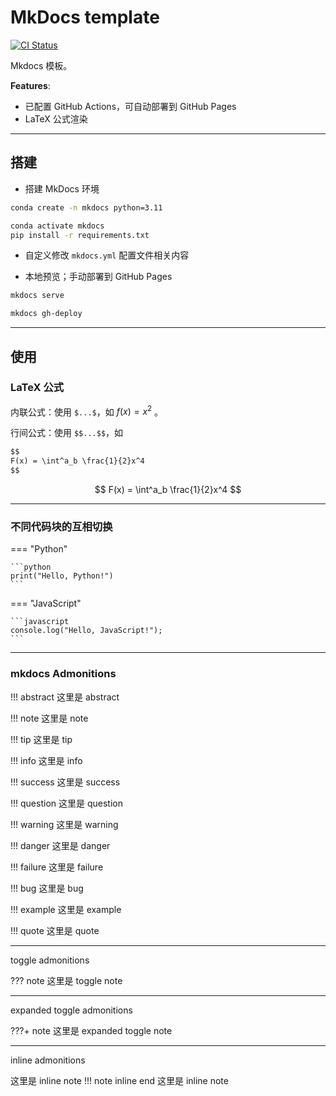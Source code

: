 # MkDocs template

[![CI Status](https://github.com/Bit-Part-Young/mkdocs-template/actions/workflows/mkdocs-deploy.yml/badge.svg)](https://github.com/Bit-Part-Young/mkdocs-template/actions/workflows/mkdocs-deploy.yml)

Mkdocs 模板。

**Features**:

- 已配置 GitHub Actions，可自动部署到 GitHub Pages
- LaTeX 公式渲染

---

## 搭建

- 搭建 MkDocs 环境

```bash
conda create -n mkdocs python=3.11

conda activate mkdocs
pip install -r requirements.txt
```

- 自定义修改 `mkdocs.yml` 配置文件相关内容

- 本地预览；手动部署到 GitHub Pages

```bash
mkdocs serve

mkdocs gh-deploy
```

---

## 使用

### LaTeX 公式

内联公式：使用 `$...$`，如 $f(x) = x^2$ 。

行间公式：使用 `$$...$$`，如

```markdown
$$
F(x) = \int^a_b \frac{1}{2}x^4
$$
```

$$
F(x) = \int^a_b \frac{1}{2}x^4
$$

---

### 不同代码块的互相切换

=== "Python"

    ```python
    print("Hello, Python!")
    ```

=== "JavaScript"

    ```javascript
    console.log("Hello, JavaScript!");
    ```

---

### mkdocs Admonitions

!!! abstract
    这里是 abstract

!!! note
    这里是 note

!!! tip
    这里是 tip

!!! info
    这里是 info

!!! success
    这里是 success

!!! question
    这里是 question

!!! warning
    这里是 warning

!!! danger
    这里是 danger

!!! failure
    这里是 failure

!!! bug
    这里是 bug

!!! example
    这里是 example

!!! quote
    这里是 quote

---

toggle admonitions

??? note
    这里是 toggle note

---

expanded toggle admonitions

???+ note
    这里是 expanded toggle note

---

inline admonitions

这里是 inline note
!!! note inline end
    这里是 inline note
